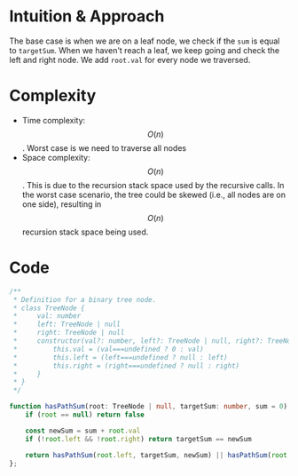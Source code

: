 # Intuition & Approach
The base case is when we are on a leaf node, we check if the `sum` is equal to `targetSum`. When we haven't reach a leaf, we keep going and check the left and right node. We add `root.val` for every node we traversed.

# Complexity
- Time complexity: $$O(n)$$. Worst case is we need to traverse all nodes
- Space complexity: $$O(n)$$. This is due to the recursion stack space used by the recursive calls. In the worst case scenario, the tree could be skewed (i.e., all nodes are on one side), resulting in $$O(n)$$ recursion stack space being used.
# Code
```ts
/**
 * Definition for a binary tree node.
 * class TreeNode {
 *     val: number
 *     left: TreeNode | null
 *     right: TreeNode | null
 *     constructor(val?: number, left?: TreeNode | null, right?: TreeNode | null) {
 *         this.val = (val===undefined ? 0 : val)
 *         this.left = (left===undefined ? null : left)
 *         this.right = (right===undefined ? null : right)
 *     }
 * }
 */

function hasPathSum(root: TreeNode | null, targetSum: number, sum = 0): boolean {
    if (root == null) return false

    const newSum = sum + root.val
    if (!root.left && !root.right) return targetSum == newSum

    return hasPathSum(root.left, targetSum, newSum) || hasPathSum(root.right, targetSum, newSum) 
}; 
```